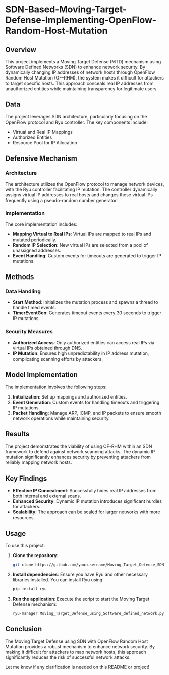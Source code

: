 # SDN-Based-Moving-Target-Defense-Implementing-OpenFlow-Random-Host-Mutation

## Overview

This project implements a Moving Target Defense (MTD) mechanism using Software Defined Networks (SDN) to enhance network security. By dynamically changing IP addresses of network hosts through OpenFlow Random Host Mutation (OF-RHM), the system makes it difficult for attackers to target specific hosts. This approach conceals real IP addresses from unauthorized entities while maintaining transparency for legitimate users.

## Data

The project leverages SDN architecture, particularly focusing on the OpenFlow protocol and Ryu controller. The key components include:
- Virtual and Real IP Mappings
- Authorized Entities
- Resource Pool for IP Allocation

## Defensive Mechanism

### Architecture

The architecture utilizes the OpenFlow protocol to manage network devices, with the Ryu controller facilitating IP mutation. The controller dynamically assigns virtual IP addresses to real hosts and changes these virtual IPs frequently using a pseudo-random number generator.

### Implementation

The core implementation includes:
- **Mapping Virtual to Real IPs**: Virtual IPs are mapped to real IPs and mutated periodically.
- **Random IP Selection**: New virtual IPs are selected from a pool of unassigned addresses.
- **Event Handling**: Custom events for timeouts are generated to trigger IP mutations.

## Methods

### Data Handling
- **Start Method**: Initializes the mutation process and spawns a thread to handle timed events.
- **TimerEventGen**: Generates timeout events every 30 seconds to trigger IP mutations.

### Security Measures
- **Authorized Access**: Only authorized entities can access real IPs via virtual IPs obtained through DNS.
- **IP Mutation**: Ensures high unpredictability in IP address mutation, complicating scanning efforts by attackers.

## Model Implementation

The implementation involves the following steps:
1. **Initialization**: Set up mappings and authorized entities.
2. **Event Generation**: Custom events for handling timeouts and triggering IP mutations.
3. **Packet Handling**: Manage ARP, ICMP, and IP packets to ensure smooth network operations while maintaining security.

## Results

The project demonstrates the viability of using OF-RHM within an SDN framework to defend against network scanning attacks. The dynamic IP mutation significantly enhances security by preventing attackers from reliably mapping network hosts.

## Key Findings

- **Effective IP Concealment**: Successfully hides real IP addresses from both internal and external scans.
- **Enhanced Security**: Dynamic IP mutation introduces significant hurdles for attackers.
- **Scalability**: The approach can be scaled for larger networks with more resources.

## Usage

To use this project:

1. **Clone the repository**:
    ```sh
    git clone https://github.com/yourusername/Moving_Target_Defense_SDN.git
    ```
2. **Install dependencies**:
    Ensure you have Ryu and other necessary libraries installed. You can install Ryu using:
    ```sh
    pip install ryu
    ```
3. **Run the application**:
    Execute the script to start the Moving Target Defense mechanism:
    ```sh
    ryu-manager Moving_Target_Defense_using_Software_defined_network.py
    ```

## Conclusion

The Moving Target Defense using SDN with OpenFlow Random Host Mutation provides a robust mechanism to enhance network security. By making it difficult for attackers to map network hosts, this approach significantly reduces the risk of successful network attacks.

Let me know if any clarification is needed on this README or project!
